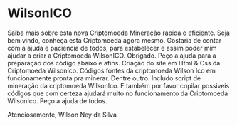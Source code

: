 # WilsonICO
Saiba mais sobre esta nova Criptomoeda
Mineração rápida e eficiente.
Seja bem vindo, conheça esta Criptomoeda agora mesmo.
Gostaria de contar com a ajuda e paciencia de todos, para
estabelecer e assim poder mim ajudar a criar a Criptomoeda WilsonICO. Obrigado.
Peço a ajuda para a preparação dos código abaixo e afins.
Criação do site em Html & Css da Criptomoeda WilsonIco.
Códigos fontes da criptomoeda Wilson Ico em funcionamente pronta pra minerar. Dentre outro.
Includo script de mineração da criptomoeda WilsonIco.
E também por favor copilar possiveis códigos que com certeza ajudará muito no funcionamento da Criptomoeda WilsonIco.
Peço a ajuda de todos.

Atenciosamente, Wilson Ney da Silva
